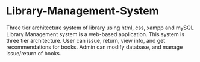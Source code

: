 # Library-Management-System
Three tier architecture system of library using html, css, xampp and mySQL
Library Management system is a web-based application. This system is three tier architecture.
User can issue, return, view info, and get recommendations for books. Admin can modify database, and manage issue/return of books.
